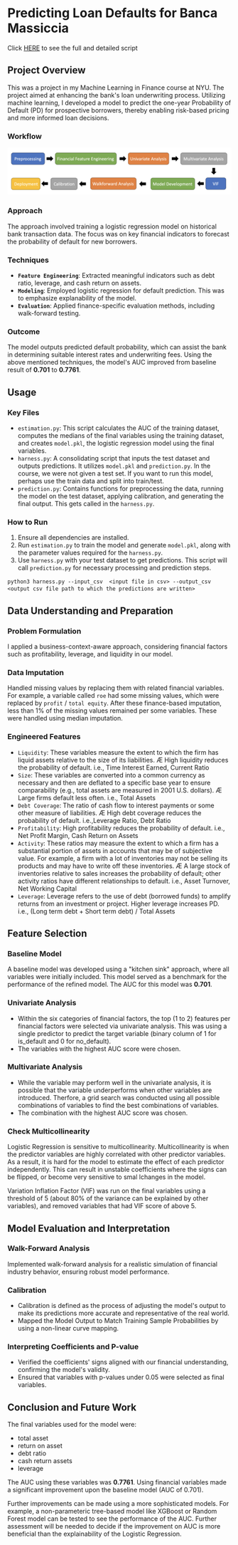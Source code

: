 # Predicting Loan Defaults for Banca Massiccia
Click [HERE](https://github.com/choijin/Loan_Underwriting) to see the full and detailed script

## Project Overview
This was a project in my Machine Learning in Finance course at NYU. The project aimed at enhancing the bank's loan underwriting process. Utilizing machine learning, I developed a model to predict the one-year Probability of Default (PD) for prospective borrowers, thereby enabling risk-based pricing and more informed loan decisions.

### Workflow
![](/images/loan_underwriting.png)

### Approach
The approach involved training a logistic regression model on historical bank transaction data. The focus was on key financial indicators to forecast the probability of default for new borrowers.

### Techniques
- **`Feature Engineering`**: Extracted meaningful indicators such as debt ratio, leverage, and cash return on assets.
- **`Modeling`**: Employed logistic regression for default prediction. This was to emphasize explanability of the model. 
- **`Evaluation`**: Applied finance-specific evaluation methods, including walk-forward testing.

### Outcome
The model outputs predicted default probability, which can assist the bank in determining suitable interest rates and underwriting fees. Using the above mentioned techniques, the model's AUC improved from baseline result of **0.701** to **0.7761**.

## Usage
### Key Files
- `estimation.py`: This script calculates the AUC of the training dataset, computes the medians of the final variables using the training dataset, and creates `model.pkl`, the logistic regression model using the final variables.
- `harness.py`: A consolidating script that inputs the test dataset and outputs predictions. It utilizes `model.pkl` and `prediction.py`. In the course, we were not given a test set. If you want to run this model, perhaps use the train data and split into train/test.
- `prediction.py`: Contains functions for preprocessing the data, running the model on the test dataset, applying calibration, and generating the final output. This gets called in the `harness.py`.

### How to Run
1. Ensure all dependencies are installed.
2. Run `estimation.py` to train the model and generate `model.pkl`, along with the parameter values required for the `harness.py`.
3. Use `harness.py` with your test dataset to get predictions. This script will call `prediction.py` for necessary processing and prediction steps.

```
python3 harness.py --input_csv  <input file in csv> --output_csv <output csv file path to which the predictions are written> 
```

## Data Understanding and Preparation
### Problem Formulation
I applied a business-context-aware approach, considering financial factors such as profitability, leverage, and liquidity in our model.

### Data Imputation
Handled missing values by replacing them with related financial variables. For example, a variable called `roe` had some missing values, which were replaced by `profit` / `total equity`. After these finance-based imputation, less than 1% of the missing values remained per some variables. These were handled using median imputation.

### Engineered Features 
- `Liquidity`: These variables measure the extent to which the firm has liquid assets relative to the size of its liabilities. Æ High liquidity reduces the probability of default. i.e., Time Interest Earned, Current Ratio
- `Size`: These variables are converted into a common currency as necessary and then are deflated to a specific base year to ensure comparability (e.g., total assets are measured in 2001 U.S. dollars). Æ Large firms default less often. i.e., Total Assets
- `Debt Coverage`: The ratio of cash flow to interest payments or some other measure of liabilities. Æ High debt coverage reduces the probability of default. i.e.,Leverage Ratio, Debt Ratio
- `Profitability`: High profitability reduces the probability of default. i.e., Net Profit Margin, Cash Return on Assets
- `Activity`: These ratios may measure the extent to which a firm has a substantial portion of assets in accounts that may be of subjective value. For example, a firm with a lot of inventories may not be selling its products and may have to write off these inventories. Æ A large stock of inventories relative to sales increases the probability of default; other activity ratios have different relationships to default. i.e., Asset Turnover, Net Working Capital
- `Leverage`: Leverage refers to the use of debt (borrowed funds) to amplify returns from an investment or project. Higher leverage increases PD. i.e., (Long term debt + Short term debt) / Total Assets

## Feature Selection
### Baseline Model
A baseline model was developed using a "kitchen sink" approach, where all variables were initially included. This model served as a benchmark for the performance of the refined model. The AUC for this model was **0.701**.

### Univariate Analysis
* Within the six categories of financial factors, the top (1 to 2) features per financial factors were selected via univariate analysis. This was using a single predictor to predict the target variable (binary column of 1 for is_default and 0 for no_default). 
* The variables with the highest AUC score were chosen.

### Multivariate Analysis
* While the variable may perform well in the univariate analysis, it is possible that the variable underperforms when other variables are introduced. Therfore, a grid search was conducted using all possible combinations of variables to find the best combinations of variables. 
* The combination with the highest AUC score was chosen. 

### Check Multicollinearity
Logistic Regression is sensitive to multicollinearity. Multicollinearity is when the predictor variables are highly correlated with other predictor variables. As a result, it is hard for the model to estimate the effect of each predictor independently. This can result in unstable coefficients where the signs can be flipped, or become very sensitive to smal lchanges in the model.

Variation Inflation Factor (VIF) was run on the final variables using a threshold of 5 (about 80% of the variance can be explained by other variables), and removed variables that had VIF score of above 5.

## Model Evaluation and Interpretation
### Walk-Forward Analysis
Implemented walk-forward analysis for a realistic simulation of financial industry behavior, ensuring robust model performance.

### Calibration
* Calibration is defined as the process of adjusting the model's output to make its predictions more accurate and representative of the real world.
* Mapped the Model Output to Match Training Sample Probabilities by using a non-linear curve mapping.

### Interpreting Coefficients and P-value
* Verified the coefficients' signs aligned with our financial understanding, confirming the model's validity.
* Ensured that variables with p-values under 0.05 were selected as final variables.

## Conclusion and Future Work
The final variables used for the model were:
* total asset
* return on asset
* debt ratio
* cash return assets
* leverage

The AUC using these variables was **0.7761**. Using financial variables made a significant improvement upon the baseline model (AUC of 0.701).

Further improvements can be made using a more sophisticated models. For example, a non-parameteric tree-based model like XGBoost or Random Forest model can be tested to see the performance of the AUC. Further assessment will be needed to decide if the improvement on AUC is more beneficial than the explainability of the Logistic Regression.